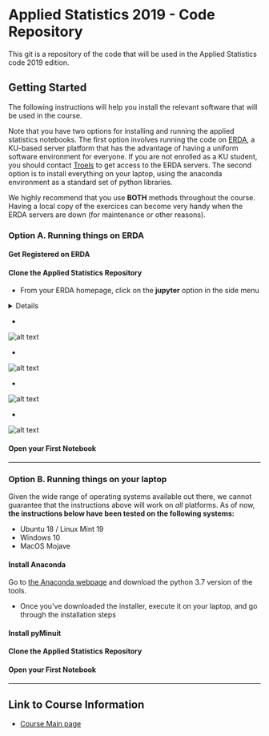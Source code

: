# Applied Statistics 2019 - Code Repository

This git is a repository of the code that will be used in the Applied Statistics code 2019 edition.


## Getting Started

The following instructions will help you install the relevant software that will be used in the course.

Note that you have two options for installing and running the applied statistics notebooks. The first option involves running the code on [ERDA](https://erda.ku.dk), a KU-based server platform that has the advantage of having a uniform software environment for everyone. If you are not enrolled as a KU student, you should contact [Troels](mailto:petersen@nbi.dk) to get access to the ERDA servers. The second option is to install everything on your laptop, using the anaconda environment as a standard set of python libraries. 

We highly recommend that you use __BOTH__ methods throughout the course. Having a local copy of the exercices can become very handy when the ERDA servers are down (for maintenance or other reasons).

### Option A. Running things on ERDA

#### Get Registered on ERDA

#### Clone the Applied Statistics Repository

* From your ERDA homepage, click on the __jupyter__ option in the side menu

<details>


<img src="/images/ERDA_step1.png"
	title="ERDA main menu" width="150" height="100" />

</details>

* 
![alt text][erda2]

* 
![alt text][erda3]

* 
![alt text][erda4]

* 
![alt text][erda5]


#### Open your First Notebook

---

### Option B. Running things on your laptop

Given the wide range of operating systems available out there, we cannot guarantee that the instructions above will work on _all_ platforms. As of now, __the instructions below have been tested on the following systems:__

*	Ubuntu 18 / Linux Mint 19
*	Windows 10
*	MacOS Mojave

#### Install Anaconda

Go to [the Anaconda webpage](https://www.anaconda.com/distribution/) and download the python 3.7 version of the tools.

* Once you've downloaded the installer, execute it on your laptop, and go through the installation steps


#### Install pyMinuit



#### Clone the Applied Statistics Repository


#### Open your First Notebook

---

## Link to Course Information

*	[Course Main page](https://www.nbi.dk/~petersen/Teaching/AppliedStatistics2018.html)


[erda1]: https://github.com/bourdeet/AppStat2019/tree/master/images/ERDA_step1.png
[erda2]: https://github.com/bourdeet/AppStat2019/tree/master/images/ERDA_step2.png
[erda3]: https://github.com/bourdeet/AppStat2019/tree/master/images/ERDA_step3.png
[erda4]: https://github.com/bourdeet/AppStat2019/tree/master/images/ERDA_step4.png
[erda5]: https://github.com/bourdeet/AppStat2019/tree/master/images/ERDA_step5.png